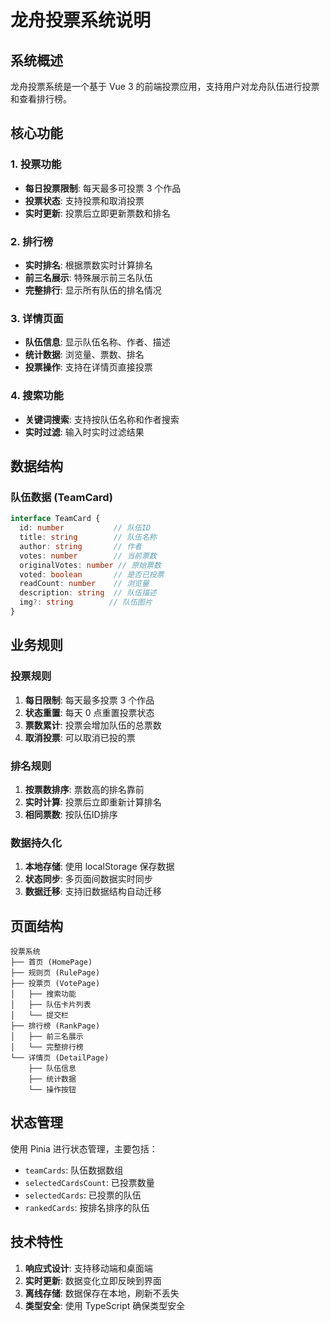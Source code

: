 # 龙舟投票系统说明

## 系统概述

龙舟投票系统是一个基于 Vue 3 的前端投票应用，支持用户对龙舟队伍进行投票和查看排行榜。

## 核心功能

### 1. 投票功能
- **每日投票限制**: 每天最多可投票 3 个作品
- **投票状态**: 支持投票和取消投票
- **实时更新**: 投票后立即更新票数和排名

### 2. 排行榜
- **实时排名**: 根据票数实时计算排名
- **前三名展示**: 特殊展示前三名队伍
- **完整排行**: 显示所有队伍的排名情况

### 3. 详情页面
- **队伍信息**: 显示队伍名称、作者、描述
- **统计数据**: 浏览量、票数、排名
- **投票操作**: 支持在详情页直接投票

### 4. 搜索功能
- **关键词搜索**: 支持按队伍名称和作者搜索
- **实时过滤**: 输入时实时过滤结果

## 数据结构

### 队伍数据 (TeamCard)
```typescript
interface TeamCard {
  id: number           // 队伍ID
  title: string        // 队伍名称
  author: string       // 作者
  votes: number        // 当前票数
  originalVotes: number // 原始票数
  voted: boolean       // 是否已投票
  readCount: number    // 浏览量
  description: string  // 队伍描述
  img?: string        // 队伍图片
}
```

## 业务规则

### 投票规则
1. **每日限制**: 每天最多投票 3 个作品
2. **状态重置**: 每天 0 点重置投票状态
3. **票数累计**: 投票会增加队伍的总票数
4. **取消投票**: 可以取消已投的票

### 排名规则
1. **按票数排序**: 票数高的排名靠前
2. **实时计算**: 投票后立即重新计算排名
3. **相同票数**: 按队伍ID排序

### 数据持久化
1. **本地存储**: 使用 localStorage 保存数据
2. **状态同步**: 多页面间数据实时同步
3. **数据迁移**: 支持旧数据结构自动迁移

## 页面结构

```
投票系统
├── 首页 (HomePage)
├── 规则页 (RulePage)
├── 投票页 (VotePage)
│   ├── 搜索功能
│   ├── 队伍卡片列表
│   └── 提交栏
├── 排行榜 (RankPage)
│   ├── 前三名展示
│   └── 完整排行榜
└── 详情页 (DetailPage)
    ├── 队伍信息
    ├── 统计数据
    └── 操作按钮
```

## 状态管理

使用 Pinia 进行状态管理，主要包括：

- `teamCards`: 队伍数据数组
- `selectedCardsCount`: 已投票数量
- `selectedCards`: 已投票的队伍
- `rankedCards`: 按排名排序的队伍

## 技术特性

1. **响应式设计**: 支持移动端和桌面端
2. **实时更新**: 数据变化立即反映到界面
3. **离线存储**: 数据保存在本地，刷新不丢失
4. **类型安全**: 使用 TypeScript 确保类型安全
